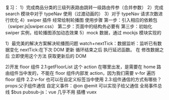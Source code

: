 复习：
1）完成商品分类的三级列表路由跳转一级路由传参（合并参数）
2）完成 search 模块中对于 typeNav 使用（过渡动画的）
3）对于 typeNav 请求次数进行优化
4）swiper 插件 经常绘制轮播图
使用步骤
第一步：引入相应的依赖包（swiper.js|swiper.css）
第二步：页面中的结构务必要有
第三步：初始化 swiper 实例，给轮播图添加动态效果
5）mock 数据，通过 mockjs 模块实现的

1）最完美的解决方案解决轮播图问题
watch+nextTick：数据监听：监听已有数据变化
nextTick:在下次 DOM 更新 循环结束之后 执行延迟函数。 在 修改数据之后 立即使用这个方法 获取更新后的 DOM

2)开发 floor 组件
2.1:getFloorList 这个 action 在哪里出发，是需要在 home 路由组件当中发的，不能在 floor 组件内部发 action，因为我们需要 v-for 遍历 floor 组件
2.2:v-for 也可以在自定义标签当中使用
2.3:组件通信的方式有哪些？
props:父子组件通信
自定义事件：@on @emit 可以实现子给父通信
全局事件总线 $bus
pubsub-js：vue 几乎不用
插槽
vuex
